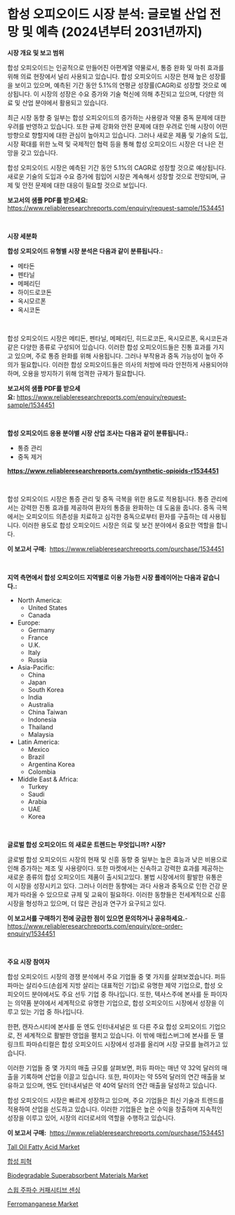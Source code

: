 <p><h1>합성 오피오이드 시장 분석: 글로벌 산업 전망 및 예측 (2024년부터 2031년까지)</h1></p><p><strong>시장 개요 및 보고 범위</strong></p>
<p><p>합성 오피오이드는 인공적으로 만들어진 아편계열 약물로서, 통증 완화 및 마취 효과를 위해 의료 현장에서 널리 사용되고 있습니다. 합성 오피오이드 시장은 현재 높은 성장률을 보이고 있으며, 예측된 기간 동안 5.1%의 연평균 성장률(CAGR)로 성장할 것으로 예상됩니다. 이 시장의 성장은 수요 증가와 기술 혁신에 의해 추진되고 있으며, 다양한 의료 및 산업 분야에서 활용되고 있습니다.</p><p>최근 시장 동향 중 일부는 합성 오피오이드의 증가하는 사용량과 약물 중독 문제에 대한 우려를 반영하고 있습니다. 또한 규제 강화와 안전 문제에 대한 우려로 인해 시장이 어떤 방향으로 향할지에 대한 관심이 높아지고 있습니다. 그러나 새로운 제품 및 기술의 도입, 시장 확대를 위한 노력 및 국제적인 협력 등을 통해 합성 오피오이드 시장은 더 나은 전망을 갖고 있습니다.</p><p>합성 오피오이드 시장은 예측된 기간 동안 5.1%의 CAGR로 성장할 것으로 예상됩니다. 새로운 기술의 도입과 수요 증가에 힘입어 시장은 계속해서 성장할 것으로 전망되며, 규제 및 안전 문제에 대한 대응이 필요할 것으로 보입니다.</p></p>
<p><strong>보고서의 샘플 PDF를 받으세요:</strong> <a href="https://www.reliableresearchreports.com/enquiry/request-sample/1534451">https://www.reliableresearchreports.com/enquiry/request-sample/1534451</a></p>
<p>&nbsp;</p>
<p><strong>시장 세분화</strong></p>
<p><strong>합성 오피오이드 유형별 시장 분석은 다음과 같이 분류됩니다.:</strong></p>
<p><ul><li>메타돈</li><li>펜타닐</li><li>메페리딘</li><li>하이드로코돈</li><li>옥시모르폰</li><li>옥시코돈</li></ul></p>
<p>&nbsp;</p>
<p><p>합성 오피오이드 시장은 메티돈, 펜타닐, 메페리딘, 히드로코돈, 옥시모르폰, 옥시코돈과 같은 다양한 종류로 구성되어 있습니다. 이러한 합성 오피오이드들은 진통 효과를 가지고 있으며, 주로 통증 완화를 위해 사용됩니다. 그러나 부작용과 중독 가능성이 높아 주의가 필요합니다. 이러한 합성 오피오이드들은 의사의 처방에 따라 안전하게 사용되어야 하며, 오용을 방지하기 위해 엄격한 규제가 필요합니다.</p></p>
<p><strong>보고서의 샘플 PDF를 받으세요:</strong>&nbsp;<a href="https://www.reliableresearchreports.com/enquiry/request-sample/1534451">https://www.reliableresearchreports.com/enquiry/request-sample/1534451</a></p>
<p>&nbsp;</p>
<p><strong> 합성 오피오이드 응용 분야별 시장 산업 조사는 다음과 같이 분류됩니다.:</strong></p>
<p><ul><li>통증 관리</li><li>중독 제거</li></ul></p>
<p><strong><a href="https://www.reliableresearchreports.com/synthetic-opioids-r1534451">https://www.reliableresearchreports.com/synthetic-opioids-r1534451</a></strong></p>
<p>&nbsp;</p>
<p><p>합성 오피오이드 시장은 통증 관리 및 중독 극복을 위한 용도로 적용됩니다. 통증 관리에서는 강력한 진통 효과를 제공하여 환자의 통증을 완화하는 데 도움을 줍니다. 중독 극복에서는 오피오이드 의존성을 치료하고 심각한 중독으로부터 환자를 구출하는 데 사용됩니다. 이러한 용도로 합성 오피오이드 시장은 의료 및 보건 분야에서 중요한 역할을 합니다.</p></p>
<p><strong>이 보고서 구매:</strong>&nbsp; <a href="https://www.reliableresearchreports.com/purchase/1534451">https://www.reliableresearchreports.com/purchase/1534451</a></p>
<p>&nbsp;</p>
<p><strong>지역 측면에서 합성 오피오이드 지역별로 이용 가능한 시장 플레이어는 다음과 같습니다.:</strong></p>
<p><ul>
    <li>
        North America:
        <ul>
            <li>United States</li>
            <li>Canada</li>
        </ul>
    </li>
    <li>
        Europe:
        <ul>
            <li>Germany</li>
            <li>France</li>
            <li>U.K.</li>
            <li>Italy</li>
            <li>Russia</li>
        </ul>
    </li>
    <li>
        Asia-Pacific:
        <ul>
            <li>China</li>
            <li>Japan</li>
            <li>South Korea</li>
            <li>India</li>
            <li>Australia</li>
            <li>China Taiwan</li>
            <li>Indonesia</li>
            <li>Thailand</li>
            <li>Malaysia</li>
        </ul>
    </li>
    <li>
        Latin America:
        <ul>
            <li>Mexico</li>
            <li>Brazil</li>
            <li>Argentina Korea</li>
            <li>Colombia</li>
        </ul>
    </li>
    <li>
        Middle East & Africa:
        <ul>
            <li>Turkey</li>
            <li>Saudi</li>
            <li>Arabia</li>
            <li>UAE</li>
            <li>Korea</li>
        </ul>
    </li>
    </ul></p>
<p>&nbsp;</p>
<p><strong>글로벌 합성 오피오이드 의 새로운 트렌드는 무엇입니까? 시장?</strong></p>
<p><p>글로벌 합성 오피오이드 시장의 현재 및 신흥 동향 중 일부는 높은 효능과 낮은 비용으로 인해 증가하는 제조 및 사용량이다. 또한 마켓에서는 신속하고 강력한 효과를 제공하는 새로운 종류의 합성 오피오이드 제품이 출시되고있다. 불법 시장에서의 활발한 유통은 이 시장을 성장시키고 있다. 그러나 이러한 동향에는 과다 사용과 중독으로 인한 건강 문제가 따라올 수 있으므로 규제 및 교육이 필요하다. 이러한 동향들은 전세계적으로 신흥시장을 형성하고 있으며, 더 많은 관심과 연구가 요구되고 있다.</p></p>
<p><strong>이 보고서를 구매하기 전에 궁금한 점이 있으면 문의하거나 공유하세요.</strong>- <a href="https://www.reliableresearchreports.com/enquiry/pre-order-enquiry/1534451">https://www.reliableresearchreports.com/enquiry/pre-order-enquiry/1534451</a></p>
<p>&nbsp;</p>
<p><strong>주요 시장 참여자</strong></p>
<p><p>합성 오피오이드 시장의 경쟁 분석에서 주요 기업들 중 몇 가지를 살펴보겠습니다. 퍼듀 파마는 살리수드(손쉽게 지방 살리는 대표적인 기업)로 유명한 제약 기업으로, 합성 오피오이드 분야에서도 주요 선두 기업 중 하나입니다. 또한, 텍사스주에 본사를 둔 파이자는 의약품 분야에서 세계적으로 유명한 기업으로, 합성 오피오이드 시장에서 성장을 이루고 있는 기업 중 하나입니다. </p><p>한편, 캔자스시티에 본사를 둔 엔도 인터내셔널은 또 다른 주요 합성 오피오이드 기업으로, 전 세계적으로 활발한 영업을 펼치고 있습니다. 이 밖에 매립스버그에 본사를 둔 맬링크트 파마슈티컬은 합성 오피오이드 시장에서 성과를 올리며 시장 규모를 늘려가고 있습니다. </p><p>이러한 기업들 중 몇 가지의 매출 규모를 살펴보면, 퍼듀 파마는 매년 약 32억 달러의 매출을 기록하며 산업을 이끌고 있습니다. 또한, 파이자는 약 55억 달러의 연간 매출을 보유하고 있으며, 엔도 인터내셔널은 약 40억 달러의 연간 매출을 달성하고 있습니다. </p><p>합성 오피오이드 시장은 빠르게 성장하고 있으며, 주요 기업들은 최신 기술과 트렌드를 적용하여 산업을 선도하고 있습니다. 이러한 기업들은 높은 수익을 창출하며 지속적인 성장을 이루고 있어, 시장의 리더로서의 역할을 수행하고 있습니다.</p></p>
<p><strong>이 보고서 구매:</strong>&nbsp;&nbsp;<a href="https://www.reliableresearchreports.com/purchase/1534451">https://www.reliableresearchreports.com/purchase/1534451</a></p>
<p><p><a href="https://issuu.com/reportprime-2/docs/tall-oil-fatty-acid-market-size-2030.pptx">Tall Oil Fatty Acid Market</a></p><p><a href="https://github.com/Hubertstyenger6685/Market-Research-Report-List-1/blob/main/100427818132.md">합성 피혁</a></p><p><a href="https://issuu.com/reportprime-2/docs/biodegradable-superabsorbent-materials-market-size">Biodegradable Superabsorbent Materials Market</a></p><p><a href="https://github.com/hxzi07639916/Market-Research-Report-List-1/blob/main/940890518131.md">스윕 주파수 커패시티브 센싱</a></p><p><a href="https://woozy-pyroraptor-a1f.notion.site/Ferromanganese-Market-Analysis-and-Market-Size-Global-Industry-Overview-Market-Segmentation-and-Fo-f1bf0fe8e5fa41c89ed60ee58728cb52">Ferromanganese Market</a></p></p>